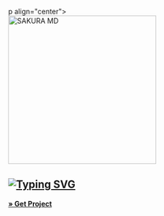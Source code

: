 p align="center">  
 <a href="https://telegra.ph/file/953048fb3aa3aae12a12a.jpg">
    <img alt="SAKURA MD" height="300" src="https://telegra.ph/file/953048fb3aa3aae12a12a.jpg">
   
## [![Typing SVG](https://readme-typing-svg.herokuapp.com?font=Rockstar-ExtraBold&color=F33A6A&lines=𝐖𝐞𝐥𝐜𝐨𝐦𝐞+𝐓𝐨:+𝑺𝑨𝑲𝑼𝑹𝑨+𝑴𝑫+-+𝑩𝑶𝑻;ᴏᴡɴᴇʀ+ʙʏ+ʏᴀsɪʏᴀ+ᴏғғɪᴄɪᴀʟ)](https://git.io/typing-svg)

                 
**[» Get Project ](https://github.com/CyberWarriorsX/Sakura-MD)**
